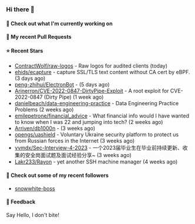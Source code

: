 ### Hi there 👋

#### 👷 Check out what I'm currently working on

#### 🔨 My recent Pull Requests


#### ⭐ Recent Stars

- [ContractWolf/raw-logos](https://github.com/ContractWolf/raw-logos) - Raw logos for audited clients (today)
- [ehids/ecapture](https://github.com/ehids/ecapture) - capture SSL/TLS text content without CA cert by eBPF. (3 days ago)
- [peng-zhihui/ElectronBot](https://github.com/peng-zhihui/ElectronBot) -  (5 days ago)
- [Arinerron/CVE-2022-0847-DirtyPipe-Exploit](https://github.com/Arinerron/CVE-2022-0847-DirtyPipe-Exploit) - A root exploit for CVE-2022-0847 (Dirty Pipe) (1 week ago)
- [danielbeach/data-engineering-practice](https://github.com/danielbeach/data-engineering-practice) - Data Engineering Practice Problems (2 weeks ago)
- [emilepetrone/financial_advice](https://github.com/emilepetrone/financial_advice) - What financial info would I have wanted to know when I was 22 and jumping into tech? (2 weeks ago)
- [Arriven/db1000n](https://github.com/Arriven/db1000n) -  (3 weeks ago)
- [opengs/uashield](https://github.com/opengs/uashield) - Voluntary Ukraine security platform to protect us from Russian forces in the Internet (3 weeks ago)
- [vvmdx/Sec-Interview-4-2023](https://github.com/vvmdx/Sec-Interview-4-2023) - 一个2023届毕业生在毕业前持续更新、收集的安全岗面试题及面试经验分享~ (3 weeks ago)
- [Lakr233/Rayon](https://github.com/Lakr233/Rayon) - yet another SSH machine manager (4 weeks ago)

#### 👯 Check out some of my recent followers

- [snowwhite-boss](https://github.com/snowwhite-boss)

#### 💬 Feedback

Say Hello, I don't bite!